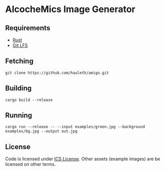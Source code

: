 # AlcocheMics Image Generator

## Requirements

- [Rust](https://www.rust-lang.org/)
- [Git LFS](https://git-lfs.github.com)

## Fetching

```
git clone https://github.com/hauleth/amigo.git
```

## Building

```
cargo build --release
```

## Running

```
cargo run --release -- --input examples/green.jpg --background examples/bg.jpg --output out.jpg
```

## License

Code is licensed under [ICS License](LICENSE). Other assets (example images) are
be licensed on other terms.
